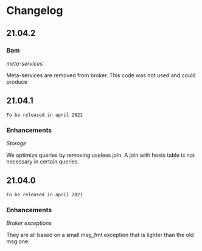 # Changelog
## 21.04.2

### Bam

*meta-services*

Meta-services are removed from broker. This code was not used and could produce

## 21.04.1

`To be released in april 2021`

### Enhancements

*Storage*

We optimize queries by removing useless join. A join with hosts table is not necessary in 
certain queries.

## 21.04.0

`To be released in april 2021`

### Enhancements

*Broker exceptions*

They are all based on a small msg_fmt exception that is lighter than the old
msg one.

